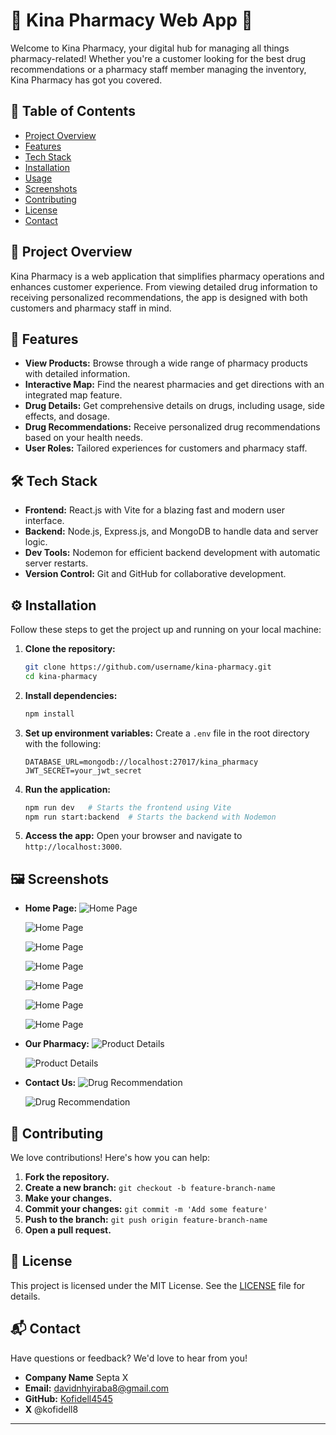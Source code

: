 # 🌟 Kina Pharmacy Web App 🌟

Welcome to Kina Pharmacy, your digital hub for managing all things pharmacy-related! Whether you're a customer looking for the best drug recommendations or a pharmacy staff member managing the inventory, Kina Pharmacy has got you covered.

## 🚀 Table of Contents

- [Project Overview](#project-overview)
- [Features](#features)
- [Tech Stack](#tech-stack)
- [Installation](#installation)
- [Usage](#usage)
- [Screenshots](#screenshots)
- [Contributing](#contributing)
- [License](#license)
- [Contact](#contact)

## 🎯 Project Overview

Kina Pharmacy is a web application that simplifies pharmacy operations and enhances customer experience. From viewing detailed drug information to receiving personalized recommendations, the app is designed with both customers and pharmacy staff in mind.

## 🌟 Features

- **View Products:** Browse through a wide range of pharmacy products with detailed information.
- **Interactive Map:** Find the nearest pharmacies and get directions with an integrated map feature.
- **Drug Details:** Get comprehensive details on drugs, including usage, side effects, and dosage.
- **Drug Recommendations:** Receive personalized drug recommendations based on your health needs.
- **User Roles:** Tailored experiences for customers and pharmacy staff.

## 🛠 Tech Stack

- **Frontend:** React.js with Vite for a blazing fast and modern user interface.
- **Backend:** Node.js, Express.js, and MongoDB to handle data and server logic.
- **Dev Tools:** Nodemon for efficient backend development with automatic server restarts.
- **Version Control:** Git and GitHub for collaborative development.

## ⚙️ Installation

Follow these steps to get the project up and running on your local machine:

1. **Clone the repository:**

   ```bash
   git clone https://github.com/username/kina-pharmacy.git
   cd kina-pharmacy
   ```

2. **Install dependencies:**

   ```bash
   npm install
   ```

3. **Set up environment variables:**
   Create a `.env` file in the root directory with the following:

   ```
   DATABASE_URL=mongodb://localhost:27017/kina_pharmacy
   JWT_SECRET=your_jwt_secret
   ```

4. **Run the application:**

   ```bash
   npm run dev   # Starts the frontend using Vite
   npm run start:backend  # Starts the backend with Nodemon
   ```

5. **Access the app:**
   Open your browser and navigate to `http://localhost:3000`.

## 🖼 Screenshots

- **Home Page:**
  ![Home Page](../Kina-Pharmacy-Software/./kina-pharmacy-api/assets/DrugImages/home1.png)

  ![Home Page](../Kina-Pharmacy-Software/./kina-pharmacy-api/assets/DrugImages/home2.png)

  ![Home Page](../Kina-Pharmacy-Software/./kina-pharmacy-api/assets/DrugImages/home3.png)

  ![Home Page](../Kina-Pharmacy-Software/./kina-pharmacy-api/assets/DrugImages/home4.png)

  ![Home Page](../Kina-Pharmacy-Software/./kina-pharmacy-api/assets/DrugImages/home5.png)

  ![Home Page](../Kina-Pharmacy-Software/./kina-pharmacy-api/assets/DrugImages/home6.png)

  ![Home Page](../Kina-Pharmacy-Software/./kina-pharmacy-api/assets/DrugImages/footer%20our%20pharmacy.png)

- **Our Pharmacy:**
  ![Product Details](../Kina-Pharmacy-Software/./kina-pharmacy-api/assets/DrugImages/our%20pharmacy1.png)

  ![Product Details](../Kina-Pharmacy-Software/./kina-pharmacy-api/assets/DrugImages/our%20pharmacy2.png)

- **Contact Us:**
  ![Drug Recommendation](../Kina-Pharmacy-Software/./kina-pharmacy-api/assets/DrugImages/contact.png)

  ![Drug Recommendation](../Kina-Pharmacy-Software/./kina-pharmacy-api/assets/DrugImages/footer%20our%20pharmacy.png)

## 🤝 Contributing

We love contributions! Here's how you can help:

1. **Fork the repository.**
2. **Create a new branch:** `git checkout -b feature-branch-name`
3. **Make your changes.**
4. **Commit your changes:** `git commit -m 'Add some feature'`
5. **Push to the branch:** `git push origin feature-branch-name`
6. **Open a pull request.**

## 📜 License

This project is licensed under the MIT License. See the [LICENSE](./LICENSE) file for details.

## 📬 Contact

Have questions or feedback? We'd love to hear from you!

- **Company Name** Septa X
- **Email:** davidnhyiraba8@gmail.com
- **GitHub:** [Kofidell4545](https://github.com/Kofidell4545)
- **X** @kofidell8

---
